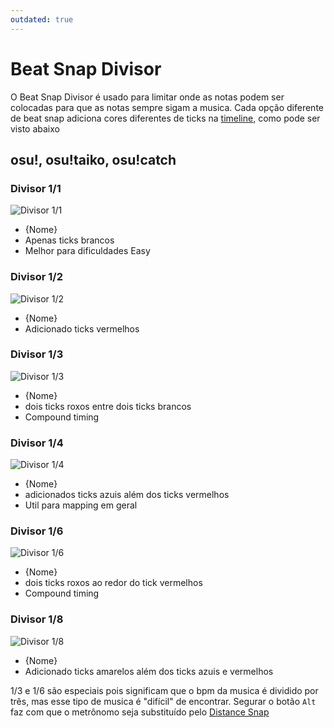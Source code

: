 ```yaml
---
outdated: true
---
```


# Beat Snap Divisor

O Beat Snap Divisor é usado para limitar onde as notas podem ser colocadas para que as notas sempre sigam a musica. Cada opção diferente de beat snap adiciona cores diferentes de ticks na [timeline](/wiki/Beatmap_Editor/Timing), como pode ser visto abaixo

## osu!, osu!taiko, osu!catch

### Divisor 1/1

![Divisor 1/1](/wiki/shared/BSD_1_1b.jpg "Divisor 1/1")

- {Nome}
- Apenas ticks brancos
- Melhor para dificuldades Easy

### Divisor 1/2

![Divisor 1/2](/wiki/shared/BSD_1_2.jpg "Divisor 1/2")

- {Nome}
- Adicionado ticks vermelhos

### Divisor 1/3

![Divisor 1/3](/wiki/shared/BSD_1_3.jpg "Divisor 1/3")

- {Nome}
- dois ticks roxos entre dois ticks brancos
- Compound timing

### Divisor 1/4

![Divisor 1/4](/wiki/shared/BSD_1_4.jpg "Divisor 1/4")

- {Nome}
- adicionados ticks azuis além dos ticks vermelhos
- Util para mapping em geral

### Divisor 1/6

![Divisor 1/6](/wiki/shared/BSD_1_6.jpg "Divisor 1/6")

- {Nome}
- dois ticks roxos ao redor do tick vermelhos
- Compound timing

### Divisor 1/8

![Divisor 1/8](/wiki/shared/BSD_1_8.jpg "Divisor 1/8")

- {Nome}
- Adicionado ticks amarelos além dos ticks azuis e vermelhos

1/3 e 1/6 são especiais pois significam que o bpm da musica é dividido por três, mas esse tipo de musica é "difícil" de encontrar. Segurar o botão `Alt` faz com que o metrônomo seja substituído pelo [Distance Snap](/wiki/Beatmap_Editor/Distance_Snap)

